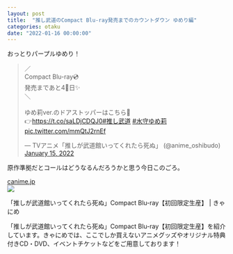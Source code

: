 ```yaml
---
layout: post
title:  "推し武道のCompact Blu-ray発売までのカウントダウン ゆめり編"
categories: otaku
date: "2022-01-16 00:00:00"
---
```


おっとりパープルゆめり！

<blockquote class="twitter-tweet tw-align-center"><p lang="ja" dir="ltr">／<br>Compact Blu-ray💿<br>発売まであと4⃣日✨<br>＼<br><br>ゆめ莉ver.のドアストッパーはこちら🎵<br>👉<a href="https://t.co/saLDjCDQJ0">https://t.co/saLDjCDQJ0</a><a href="https://twitter.com/hashtag/%E6%8E%A8%E3%81%97%E6%AD%A6%E9%81%93?src=hash&amp;ref_src=twsrc%5Etfw">#推し武道</a> <a href="https://twitter.com/hashtag/%E6%B0%B4%E5%AE%88%E3%82%86%E3%82%81%E8%8E%89?src=hash&amp;ref_src=twsrc%5Etfw">#水守ゆめ莉</a> <a href="https://t.co/mmQtJ2rnEf">pic.twitter.com/mmQtJ2rnEf</a></p>&mdash; TVアニメ「推しが武道館いってくれたら死ぬ」 (@anime_oshibudo) <a href="https://twitter.com/anime_oshibudo/status/1482306575326875649?ref_src=twsrc%5Etfw">January 15, 2022</a></blockquote> <script async src="https://platform.twitter.com/widgets.js" charset="utf-8"></script>

原作準拠だとコールはどうなるんだろうかと思う今日このごろ。


<div class="card">
  <a href="https://canime.jp/product/PCXP000050870/"></a>
  <div class="card__header">
    <a href="https://canime.jp/product/PCXP000050870/">canime.jp</a>
  </div>
  <div class="card__image">
    <img src="https://canime.jp/upload/ja_pics/PCXP000050870/org/1068101011_1.jpg">
  </div>
  <div class="card__title">
    <p>「推しが武道館いってくれたら死ぬ」Compact Blu-ray【初回限定生産】 | きゃにめ</p>
  </div>
  <div class="card__description">
    <p>「推しが武道館いってくれたら死ぬ」Compact Blu-ray【初回限定生産】を紹介しています。きゃにめでは、ここでしか買えないアニメグッズやオリジナル特典付きCD・DVD、イベントチケットなどをご用意しております！</p>
  </div>
</div>

